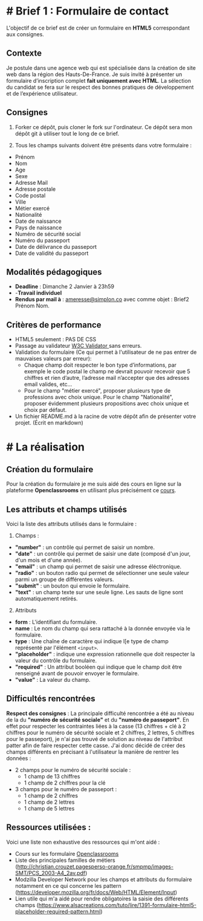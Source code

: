 # # Brief 1 : Formulaire de contact

L'objectif de ce brief est de créer un formulaire en **HTML5** correspondant aux consignes.

## Contexte

Je postule dans une agence web qui est spécialisée dans la création de site web dans la région des Hauts-De-France.
Je suis invité à présenter un formulaire d’inscription complet **fait uniquement avec HTML**. La sélection du candidat se fera sur le respect des bonnes pratiques de développement et de l’expérience utilisateur.

## Consignes

1.  Forker ce dépôt, puis cloner le fork sur l'ordinateur. Ce dépôt sera mon dépôt git à utiliser tout le long de ce brief.

2.  Tous les champs suivants doivent être présents dans votre formulaire :
- Prénom
- Nom
- Age
- Sexe
- Adresse Mail
- Adresse postale
- Code postal
- Ville
- Métier exercé
- Nationalité
- Date de naissance
- Pays de naissance
- Numéro de sécurité social
- Numéro du passeport
- Date de délivrance du passeport
- Date de validité du passeport

## Modalités pédagogiques

-   **Deadline** : Dimanche 2 Janvier à 23h59
- -**Travail individuel**
-   **Rendus par mail à** : [ameresse@simplon.co](mailto:ameresse@simplon.co) avec comme objet : Brief2 Prénom Nom.

## Critères de performance

- HTML5 seulement : PAS DE CSS
- Passage au validateur [ W3C Validator ](https://validator.w3.org/) sans erreurs.
- Validation du formulaire (Ce qui permet à l'utilisateur de ne pas entrer de mauvaises valeurs par erreur):
    - Chaque champ doit respecter le bon type d’informations, par exemple le code postal le champ ne devrait pouvoir recevoir que 5 chiffres et rien d’autre, l’adresse mail n’accepter que des adresses email valides, etc…
    - Pour le champ "métier exercé", proposer plusieurs type de professions avec choix unique. Pour le champ "Nationalité", proposer évidemment plusieurs propositions avec choix unique et choix par défaut.
- Un fichier README.md à la racine de votre dépôt afin de présenter votre projet. (Écrit en markdown)

# # La réalisation 

## Création du formulaire
Pour la création du formulaire je me suis aidé des cours en ligne sur la plateforme **Openclassrooms** en utilisant plus précisément ce [cours](https://openclassrooms.com/fr/courses/1603881-apprenez-a-creer-votre-site-web-avec-html5-et-css3/1607171-creez-des-formulaires).

## Les attributs et champs utilisés

Voici la liste des attributs utilisés dans le formulaire :
1. Champs :
- **"number"** : un contrôle qui permet de saisir un nombre.
- **"date"** : un contrôle qui permet de saisir une date (composé d'un jour, d'un mois et d'une année).
- **"email"** : un champ qui permet de saisir une adresse éléctronique.
- **"radio"** : un bouton radio qui permet de sélectionner une seule valeur parmi un groupe de différentes valeurs.
- **"submit"** : un bouton qui envoie le formulaire.
- **"text"** : un champ texte sur une seule ligne. Les sauts de ligne sont automatiquement retirés.

2. Attributs
- **form** : L'identifiant du formulaire.
- **name** : Le nom du champ qui sera rattaché à la donnée envoyée via le formulaire.
- **type** : Une chaîne de caractère qui indique l[e type de champ représenté par l'élément `<input>`.
- **"placeholder"** : indique une expression rationnelle que doit respecter la valeur du contrôle du formulaire.
- **"required"** : Un attribut booléen qui indique que le champ doit être renseigné avant de pouvoir envoyer le formulaire.
- **"value"** : La valeur du champ.


## Difficultés rencontrées
**Respect des consignes** : 
La principale difficulté rencontrée a été au niveau de la du **"numéro de sécurité sociale"** et du **"numéro de passeport"**.
En effet pour respecter les contraintes liées à la casse (13 chiffres + clé à 2 chiffres pour le numéro de sécurité sociale et 2 chiffres, 2 lettres, 5 chiffres pour le passeport), je n'ai pas trouvé de solution au niveau de l'attribut patter afin de faire respecter cette casse. 
J'ai donc décidé de créer des champs différents en précisant à l'utilisateur la manière de rentrer les données :
- 2 champs pour le numéro de sécurité sociale :
	- 1 champ de 13 chiffres
	- 1 champ de 2 chiffres pour la clé
- 3 champs pour le numéro de passeport :
	- 1 champ de 2 chiffres
	- 1 champ de 2 lettres
	- 1 champ de 5 lettres	

## Ressources utilisées :
Voici une liste non exhaustive des ressources qui m'ont aidé :
- Cours sur les formulaire [Openclassrooms](https://openclassrooms.com/fr/courses/1603881-apprenez-a-creer-votre-site-web-avec-html5-et-css3/1607171-creez-des-formulaires)
- Liste des principales familles de métiers (http://christian.crouzet.pagesperso-orange.fr/smpmp/images-SMT/PCS_2003-A4_2av.pdf)
- Modzilla Developer Network pour les champs et attributs du formulaire notamment en ce qui concerne les pattern (https://developer.mozilla.org/fr/docs/Web/HTML/Element/Input)
- Lien utile qui m'a aidé pour rendre obligatoires la saisie des différents champs (https://www.alsacreations.com/tuto/lire/1391-formulaire-html5-placeholder-required-pattern.html)


